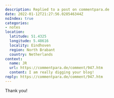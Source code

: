 ```yaml
---
description: Replied to a post on commentpara.de
date: 2022-01-12T21:27:56.028546344Z
noIndex: true
categories:
- notes
location:
  latitude: 51.4325
  longitude: 5.48616
  locality: Eindhoven
  region: North Brabant
  country: Netherlands
context:
  name: JR
  url: https://commentpara.de/comment/947.htm
  content: I am really digging your blog!
reply: https://commentpara.de/comment/947.htm
---
```


Thank you!
